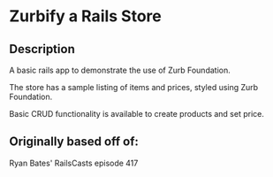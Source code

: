 # Zurbify a Rails Store

## Description

A basic rails app to demonstrate the use of Zurb Foundation.

The store has a sample listing of items and prices, styled using Zurb Foundation.

Basic CRUD functionality is available to create products and set price.

## Originally based off of:

Ryan Bates' RailsCasts episode 417
